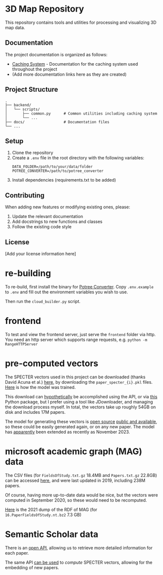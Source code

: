# 3D Map Repository

This repository contains tools and utilities for processing and visualizing 3D map data.

## Documentation

The project documentation is organized as follows:

- [Caching System](docs/caching.md) - Documentation for the caching system used throughout the project
- (Add more documentation links here as they are created)

## Project Structure

```
.
├── backend/
│   └── scripts/
│       ├── common.py      # Common utilities including caching system
│       └── ...
├── docs/                  # Documentation files
└── ...
```

## Setup

1. Clone the repository
2. Create a `.env` file in the root directory with the following variables:
   ```
   DATA_FOLDER=/path/to/your/data/folder
   POTREE_CONVERTER=/path/to/potree_converter
   ```
3. Install dependencies (requirements.txt to be added)

## Contributing

When adding new features or modifying existing ones, please:
1. Update the relevant documentation
2. Add docstrings to new functions and classes
3. Follow the existing code style

## License

[Add your license information here]

# re-building

To re-build, first install the binary for [Potree Converter](https://github.com/potree/PotreeConverter/releases).
Copy `.env.example` to `.env` and fill out the environment variables you wish to use.

Then run the `cloud_builder.py` script.

# frontend

To test and view the frontend server, just serve the `frontend` folder via http.
You need an http server which supports range requests, e.g. `python -m RangeHTTPServer`

# pre-computed vectors

The SPECTER vectors used in this project can be downloaded (thanks David Acuna et al.) [here](https://zenodo.org/records/4917086), by downloading the `paper_specter_{i}.pkl` files. [Here](https://arxiv.org/pdf/2004.07180) is how the model was trained.

This download can [hypothetically](https://developers.zenodo.org/) be accomplished using the API, or via [this](https://github.com/dvolgyes/zenodo_get) Python package, but I prefer using a tool like JDownloader, and managing the download process myself. In total, the vectors take up roughly 54GB on disk and includes 17M papers.

The model for generating these vectors is [open source](https://github.com/allenai/specter) [public and available](https://huggingface.co/allenai/specter), so these could be easily generated again, or on any new paper. The model has [apparently](https://allenai.org/blog/specter2-adapting-scientific-document-embeddings-to-multiple-fields-and-task-formats-c95686c06567) been extended as recently as November 2023.

# microsoft academic graph (MAG) data

The CSV files (for `FieldsOfStudy.txt.gz` 18.4MB and `Papers.txt.gz` 22.8GB) can be accessed [here](https://zenodo.org/records/2628216), and were last updated in 2019, including 238M papers. 

Of course, having more up-to-date data would be nice, but the vectors were computed in September 2020, so these would need to be recomputed.

[Here](https://zenodo.org/records/4617285) is the 2021 dump of the RDF of MAG (for `16.PaperFieldsOfStudy.nt.bz2` 7.3 GB)

# Semantic Scholar data

There is an [open API](https://api.semanticscholar.org/api-docs/graph#tag/Paper-Data/operation/post_graph_get_papers), allowing us to retrieve more detailed information for each paper. 

The same API [can be used](https://github.com/allenai/paper-embedding-public-apis) to *compute* SPECTER vectors, allowing for the embedding of new papers.